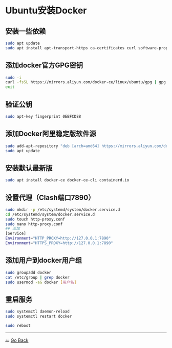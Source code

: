 # Ubuntu安装Docker

## 安装一些依赖

```bash
sudo apt update
sudo apt install apt-transport-https ca-certificates curl software-properties-common
```

## 添加docker官方GPG密钥

```bash
sudo -i
curl -fsSL https://mirrors.aliyun.com/docker-ce/linux/ubuntu/gpg | gpg --dearmor -o /etc/apt/trusted.gpg.d/docker-ce.gpg
exit
```

## 验证公钥

```bash
sudo apt-key fingerprint 0EBFCD88
```

## 添加Docker阿里稳定版软件源

```bash
sudo add-apt-repository "deb [arch=amd64] https://mirrors.aliyun.com/docker-ce/linux/ubuntu $(lsb_release -cs) stable"
sudo apt update
```

## 安装默认最新版
```bash
sudo apt install docker-ce docker-ce-cli containerd.io
```

## 设置代理（Clash端口7890）

```bash
sudo mkdir -p /etc/systemd/system/docker.service.d
cd /etc/systemd/system/docker.service.d
sudo touch http-proxy.conf
sudo nano http-proxy.conf
## 添加
[Service]
Environment="HTTP_PROXY=http://127.0.0.1:7890"
Environment="HTTPS_PROXY=http://127.0.0.1:7890"
```

## 添加用户到docker用户组

```bash
sudo groupadd docker
cat /etc/group | grep docker
sudo usermod -aG docker [用户名]
```

## 重启服务

```bash
sudo systemctl daemon-reload
sudo systemctl restart docker

sudo reboot
```

***
🔙 [Go Back](README.md)
